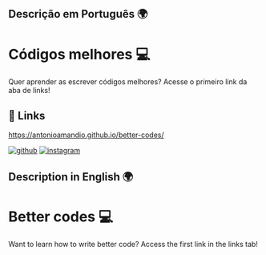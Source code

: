 ## Descrição em Português 🌍

# Códigos melhores 💻
Quer aprender as escrever códigos melhores? Acesse o primeiro link da aba de links!

## 🔗 Links

<a href="https://antonioamandio.github.io/better-codes/" target="_blank">https://antonioamandio.github.io/better-codes/</a>

[![github](https://img.shields.io/badge/github-000?style=for-the-badge&logo=ko-fi&logoColor=white)](https://github.com/antonioamandio)
[![instagram](https://img.shields.io/badge/instagram-darkred?style=for-the-badge&logo=instagram&logoColor=white)](https://www.instagram.com/antonio__amandio/)

## Description in English 🌍

# Better codes 💻
Want to learn how to write better code? Access the first link in the links tab!
